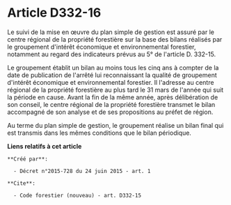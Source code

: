 # Article D332-16

Le suivi de la mise en œuvre du plan simple de gestion est assuré par le centre régional de la propriété forestière sur la
base des bilans réalisés par le groupement d'intérêt économique et environnemental forestier, notamment au regard des
indicateurs prévus au 5° de l'article D. 332-15. 

Le groupement établit un bilan au moins tous les cinq ans à compter de la date de publication de l'arrêté lui reconnaissant
la qualité de groupement d'intérêt économique et environnemental forestier. Il l'adresse au centre régional de la propriété
forestière au plus tard le 31 mars de l'année qui suit la période en cause. Avant la fin de la même année, après délibération
de son conseil, le centre régional de la propriété forestière transmet le bilan accompagné de son analyse et de ses
propositions au préfet de région. 

Au terme du plan simple de gestion, le groupement réalise un bilan final qui est transmis dans les mêmes conditions que le
bilan périodique.

**Liens relatifs à cet article**

	**Créé par**:

	  - Décret n°2015-728 du 24 juin 2015 - art. 1

	**Cite**:

	  - Code forestier (nouveau) - art. D332-15
